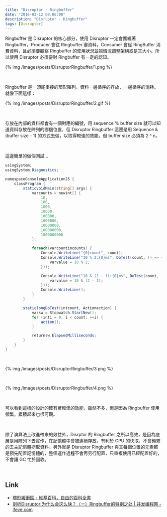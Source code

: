 ```yaml
---
title: "Disruptor - Ringbuffer"
date: "2016-03-12 08:06:00"
description: "Disruptor - Ringbuffer"
tags: [Disruptor]
---
```



Ringbuffer 是 Disruptor 的核心部分，使用 Disruptor 一定會圍繞著 Ringbuffer，Producer 會往 Ringbuffer 塞資料，Consumer 會從 RingBuffer 消費資料，且必須要觀察 Ringbuffer 的使用狀況並視情況調整架構或是其大小。所以使用 Disruptor 必須要對 Ringbuffer 有一定的認知。  

<!-- More -->

{% img /images/posts/DisruptorRingbuffer/1.png %}

<br/>


Ringbuffer 是一頭尾串接的環形陣列，資料一邊循序的存放，一邊循序的消耗。就像下面這樣：  

{% img /images/posts/DisruptorRingbuffer/2.gif %}

<br/>


存放在內部的資料都會有一個對應的編號，用 sequence % buffer size 就可以知道資料存放在陣列的哪個位置，但 Disruptor Ringbuffer 這邊是用 Sequence & (buffer size - 1) 的方式去做，以取得較佳的效能，但 buffer size 必須為 2 ^ n。  

<br/>


這邊簡單的做個測試...  

```c#
usingSystem;
usingSystem.Diagnostics;

namespaceConsoleApplication25 {
    classProgram {
        staticvoidMain(string[] args) {
            varcounts = newint[] {
                10,
                100,
                1000,
                10000,
                100000,
                1000000,
                10000000,
                100000000,
                1000000000
            };

            foreach(varcountincounts) {
                Console.WriteLine("{0}count", count);
                Console.WriteLine("10 % 2:{0}ms", DoTest(count, () => {
                    varvalue = 10 % 2;
                }));

                Console.WriteLine("10 & (2 - 1):{0}ms", DoTest(count, () => {
                    varvalue = 10 & (2 - 1);
                }));
                Console.WriteLine();
            }
        }

        staticlongDoTest(intcount, Actionaction) {
            varsw = Stopwatch.StartNew();
            for (inti = 0; i < count; ++i) {
                action();
            }

            returnsw.ElapsedMilliseconds;
        }
    }
}
```

<br/>


{% img /images/posts/DisruptorRingbuffer/3.png %}

<br/>


{% img /images/posts/DisruptorRingbuffer/4.png %}

<br/>


可以看到這樣的設計的確有著較佳的效能，雖然不多，但是因為 Ringbuffer 使用頻繁，累積起來也很可觀。  

<br/>


除了演算法上改進帶來的效益外，Disrptor 的 Ringbuffer 之所以高效，是因為底層是用陣列下去實作，在記憶體中會被連續存放，有利於 CPU 的快取，不會頻繁的去主記憶體撈取資料。另外就是 Disruptor Ringbuffer 與其每個位置的元素都是預先配置記憶體的，整個運作過程不會再另行配置，只重複使用已經配置好的，不會讓 GC 忙於回收。  

<br/>


Link
----
* [環形緩衝區 - 維基百科，自由的百科全書](https://zh.wikipedia.org/wiki/%E7%92%B0%E5%BD%A2%E7%B7%A9%E8%A1%9D%E5%8D%80)
* [剖析Disruptor:为什么会这么快？（一）Ringbuffer的特别之处 | 并发编程网 - ifeve.com](http://ifeve.com/dissecting-disruptor-whats-so-special/)
